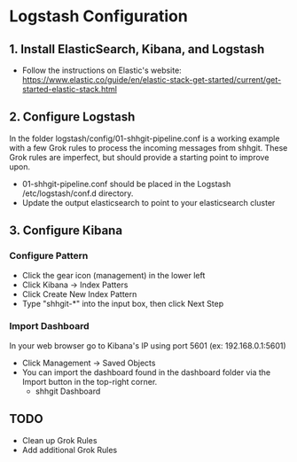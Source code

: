 # Logstash Configuration

## 1. Install ElasticSearch, Kibana, and Logstash
- Follow the instructions on Elastic's website: https://www.elastic.co/guide/en/elastic-stack-get-started/current/get-started-elastic-stack.html

## 2. Configure Logstash

In the folder logstash/config/01-shhgit-pipeline.conf is a working example with a few Grok rules to process the incoming messages from shhgit.  These Grok rules are imperfect, but should provide a starting point to improve upon.  

- 01-shhgit-pipeline.conf should be placed in the Logstash /etc/logstash/conf.d directory.
- Update the output elasticsearch to point to your elasticsearch cluster

## 3. Configure Kibana

### Configure Pattern
- Click the gear icon (management) in the lower left
- Click Kibana -> Index Patters
- Click Create New Index Pattern
- Type "shhgit-*" into the input box, then click Next Step

### Import Dashboard
In your web browser go to Kibana's IP using port 5601 (ex: 192.168.0.1:5601)
- Click Management -> Saved Objects
- You can import the dashboard found in the dashboard folder via the Import button in the top-right corner.
  - shhgit Dashboard
  
## TODO
- Clean up Grok Rules
- Add additional Grok Rules
